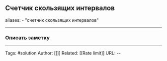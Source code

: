 ## Счетчик скользящих интервалов
aliases: 
	- "cчетчик скользящих интервалов"

---

### Описать заметку 


---
Tags: #solution
Author: [[]]
Related: [[Rate limit]]
URL: -- 